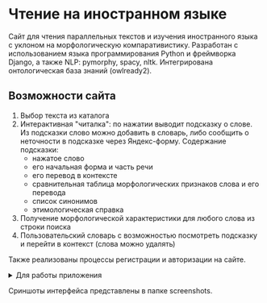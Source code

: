 # Чтение на иностранном языке
Сайт для чтения параллельных текстов и изучения иностранного языка с уклоном на морфологическую компаративистику. Разработан с использованием языка программирования Python и фреймворка Django, а также NLP: pymorphy, spacy, nltk. Интегрирована онтологическая база знаний (owlready2).

## Возможности сайта
1. Выбор текста из каталога
2. Интерактивная "читалка": по нажатии выводит подсказку о слове. Из подсказки слово можно добавить в словарь, либо сообщить о неточности в подсказке через Яндекс-форму. Содержание подсказки:
	- нажатое слово
	- его начальная форма и часть речи
	- его перевод в контексте
	- сравнительная таблица морфологических признаков слова и его перевода
	- список синонимов 
	- этимологическая справка
3. Получение морфологической характеристики для любого слова из строки поиска
4. Пользовательский словарь с возможностью посмотреть подсказку и перейти в контекст (слова можно удалять) 

Также реализованы процессы регистрации и авторизации на сайте.

<details>
<summary>Для работы приложения</summary>

- Клонировать репозиторий:
  
```bash
git clone https://github.com/BobrovGH/tasktrackerapp.git
```

- Установить зависимостей из файла requirements.txt, а также загрузить языковые модели для русского и польского языков:
```bash
pip install -r requirements.txt
pip install django-extensions
python3 -m spacy download pl_core_news_lg
python3 -m spacy download ru_core_news_lg

```
- Запустить локальный сервер
```bash
python3 manage.py runserver
```
</details>

Сриншоты интерфейса представлены в папке screenshots.
